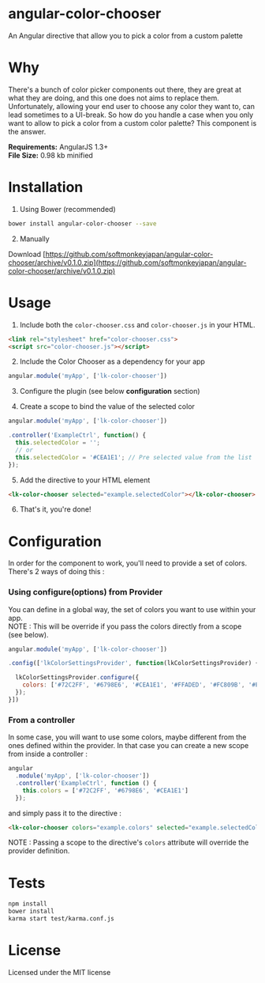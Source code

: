# angular-color-chooser
An Angular directive that allow you to pick a color from a custom palette

# Why

There's a bunch of color picker components out there, they are great at what they are doing, and this one does not aims to replace them.
Unfortunately, allowing your end user to choose any color they want to, can lead sometimes to a UI-break. So how do you handle a case when you only want to allow to pick a color from a custom color palette? This component is the answer.

**Requirements:** AngularJS 1.3+  
**File Size:** 0.98 kb minified

# Installation

1. Using Bower (recommended)

  ```Bash
  bower install angular-color-chooser --save
  ```

2. Manually

Download [https://github.com/softmonkeyjapan/angular-color-chooser/archive/v0.1.0.zip](https://github.com/softmonkeyjapan/angular-color-chooser/archive/v0.1.0.zip)


# Usage

1. Include both the `color-chooser.css` and `color-chooser.js` in your HTML.  

  ```html
  <link rel="stylesheet" href="color-chooser.css">
  <script src="color-chooser.js"></script>
  ```

2. Include the Color Chooser as a dependency for your app

  ```js
  angular.module('myApp', ['lk-color-chooser'])
  ```

3. Configure the plugin (see below **configuration** section)  

4. Create a scope to bind the value of the selected color

  ```js
  angular.module('myApp', ['lk-color-chooser'])

  .controller('ExampleCtrl', function() {
    this.selectedColor = '';
    // or
    this.selectedColor = '#CEA1E1'; // Pre selected value from the list
  });
  ```

5. Add the directive to your HTML element

  ```html
  <lk-color-chooser selected="example.selectedColor"></lk-color-chooser>
  ```

6. That's it, you're done!


# Configuration  

In order for the component to work, you'll need to provide a set of colors. There's 2 ways of doing this :

### Using configure(options) from Provider

You can define in a global way, the set of colors you want to use within your app.  
NOTE : This will be override if you pass the colors directly from a scope (see below).

```js
angular.module('myApp', ['lk-color-chooser'])

.config(['lkColorSettingsProvider', function(lkColorSettingsProvider) {

  lkColorSettingsProvider.configure({
    colors: ['#72C2FF', '#6798E6', '#CEA1E1', '#FFADED', '#FC809B', '#FFC787', '#FFF074', '#A6FC81', '#09E6AE', '#18C4C7']
  });
}])
``` 

### From a controller

In some case, you will want to use some colors, maybe different from the ones defined within the provider. In that case you can create a new scope from inside a controller : 

```js
angular
  .module('myApp', ['lk-color-chooser'])
  .controller('ExampleCtrl', function () {
    this.colors = ['#72C2FF', '#6798E6', '#CEA1E1']
  });
```

and simply pass it to the directive :

```html
<lk-color-chooser colors="example.colors" selected="example.selectedColor"></lk-color-chooser>
```

NOTE : Passing a scope to the directive's `colors` attribute will override the provider definition.

# Tests

```bash
npm install
bower install
karma start test/karma.conf.js
```

# License
Licensed under the MIT license
